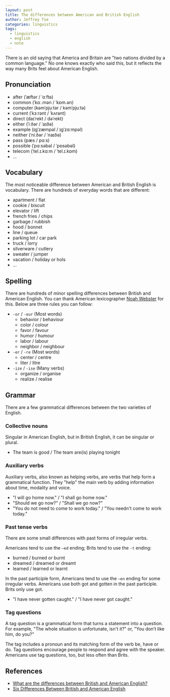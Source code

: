 ```yaml
---
layout: post
title: The differences between American and British English
author: Jeffrey Tse
categories: linguistics
tags:
  - linguistics
  - english
  - note
---
```


There is an old saying that America and Britain are "two nations divided by
a common language." No one knows exactly who said this, but it reflects the
way many Brits feel about American English.

## Pronunciation

- after (ˈæftər / ˈɑːftə)
- common (ˈkɑː.mən / ˈkɒm.ən)
- computer (kəmˈpjuːtər / kəmˈpjuːtə)
- current (ˈkɜːrənt / ˈkʌrənt)
- direct (daɪˈrekt / dəˈrekt)
- either (ˈiːðər / ˈaɪðə)
- example (ɪɡˈzæmpəl / ɪɡˈzɑːmpəl)
- neither (ˈniːðər / ˈnaɪðə)
- pass (pæs / pɑːs)
- possible (ˈpɑːsəbəl / ˈpɒsəbəl)
- telecom (ˈtel.ɪ.kɑːm / ˈtel.ɪ.kɒm)
- ...

## Vocabulary

The most noticeable difference between American and British English is
vocabulary. There are hundreds of everyday words that are different:

- apartment / flat
- cookie / biscuit
- elevator / lift
- french fries / chips
- garbage / rubbish
- hood / bonnet
- line / queue
- parking lot / car park
- truck / lorry
- silverware / cutlery
- sweater / jumper
- vacation / holiday or hols
- ...

## Spelling

There are hundreds of minor spelling differences between British and American
English. You can thank American lexicographer [Noah Webster][noah webster] for
this. Below are three rules you can follow:

- `-or` / `-our` (Most words)
  - behavior / behaviour
  - color / colour
  - favor / favour
  - humor / humour
  - labor / labour
  - neighbor / neighbour
- `-er` / `-re` (Most words)
  - center / centre
  - liter / litre
- `-ize` / `-ise` (Many verbs)
  - organize / organise
  - realize / realise

[noah webster]: https://www.wikiwand.com/en/Noah_Webster

## Grammar

There are a few grammatical differences between the two varieties of English.

### Collective nouns

Singular in American English, but in British English, it can be singular
or plural.

- The team is good / The team are(is) playing tonight

### Auxiliary verbs

Auxiliary verbs, also known as helping verbs, are verbs that help form a
grammatical function. They "help" the main verb by adding information about
time, modality and voice.

- "I will go home now." / "I shall go home now."
- "Should we go now?" / "Shall we go now?"
- "You do not need to come to work today." / "You needn't come to work today."

### Past tense verbs

There are some small differences with past forms of irregular verbs.

Americans tend to use the `–ed` ending; Brits tend to use the `-t` ending:

- burned / burned or burnt
- dreamed / dreamed or dreamt
- learned / learned or learnt

In the past participle form, Americans tend to use the `–en` ending for some
irregular verbs. Americans use both got and gotten in the past participle.
Brits only use got.

- "I have never gotten caught." / "I have never got caught."

### Tag questions

A tag question is a grammatical form that turns a statement into a question.
For example, "The whole situation is unfortunate, isn't it?" or, "You don’t
like him, do you?"

The tag includes a pronoun and its matching form of the verb be, have or do.
Tag questions encourage people to respond and agree with the speaker. Americans
use tag questions, too, but less often than Brits.

## References

- [What are the differences between British and American English?](https://www.learnersdictionary.com/qa/what-are-the-differences-between-British-and-American-English)
- [Six Differences Between British and American English](https://learningenglish.voanews.com/a/six-difference-between-britsh-and-american-english/3063743.html)
